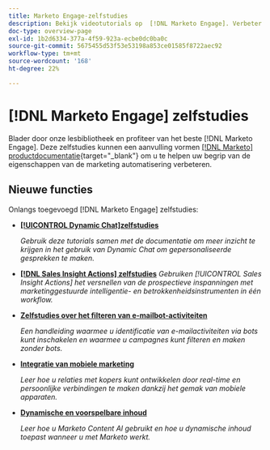 ```yaml
---
title: Marketo Engage-zelfstudies
description: Bekijk videotutorials op  [!DNL Marketo Engage]. Verbeter uw inzicht in het gebruik van marketingautomatiseringsfuncties en meer.
doc-type: overview-page
exl-id: 1b2d6334-377a-4f59-923a-ecbe0dc0ba0c
source-git-commit: 5675455d53f53e53198a853ce01585f8722aec92
workflow-type: tm+mt
source-wordcount: '168'
ht-degree: 22%

---
```


# [!DNL Marketo Engage] zelfstudies

Blader door onze lesbibliotheek en profiteer van het beste [!DNL Marketo Engage]. Deze zelfstudies kunnen een aanvulling vormen [[!DNL Marketo] productdocumentatie](https://experienceleague.adobe.com/docs/marketo/using/home.html){target="_blank"} om u te helpen uw begrip van de eigenschappen van de marketing automatisering verbeteren.

<div id="whats-new-section">

## Nieuwe functies

Onlangs toegevoegd [!DNL Marketo Engage] zelfstudies:

* **[[!UICONTROL Dynamic Chat]zelfstudies](/help/dynamic-chat/dynamic-chat-overview.md)**

   _Gebruik deze tutorials samen met de documentatie om meer inzicht te krijgen in het gebruik van Dynamic Chat om gepersonaliseerde gesprekken te maken._

* **[[!DNL Sales Insight Actions] zelfstudies](/help/sales-insight-actions/overview.md)**
   _Gebruiken [!UICONTROL Sales Insight Actions] het versnellen van de prospectieve inspanningen met marketinggestuurde intelligentie- en betrokkenheidsinstrumenten in één workflow._

* **[Zelfstudies over het filteren van e-mailbot-activiteiten](/help/filtering-email-bot-activities/setup.md)**

   _Een handleiding waarmee u identificatie van e-mailactiviteiten via bots kunt inschakelen en waarmee u campagnes kunt filteren en maken zonder bots._

* **[Integratie van mobiele marketing](/help/cross-channel-marketing/mobile-marketing-learn.md)**

   _Leer hoe u relaties met kopers kunt ontwikkelen door real-time en persoonlijke verbindingen te maken dankzij het gemak van mobiele apparaten._

* **[Dynamische en voorspelbare inhoud](/help/email-marketing/dynamic-and-predictive-content-learn.md)**

   _Leer hoe u Marketo Content AI gebruikt en hoe u dynamische inhoud toepast wanneer u met Marketo werkt._

</div>
<div id="recs-overview-body-1"></div>
<div id="recs-overview-body-2"></div>
<div id="recs-overview-body-3"></div>
<div id="recs-overview-body-4"></div>
<div id="recs-overview-body-5"></div>
<div id="recs-overview-body-6"></div>

